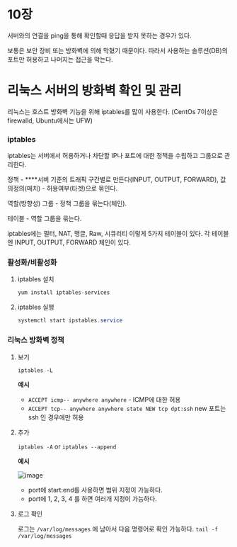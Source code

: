 # 10장

서버와의 연결을 ping을 통해 확인할때 응답을 받지 못하는 경우가 있다.

보통은 보안 장비 또는 방화벽에 의해 막혔기 때문이다. 따라서 사용하는 솔루션(DB)의 포트만 허용하고 나머지는 접근을 막는다.

# 리눅스 서버의 방화벽 확인 및 관리

리눅스는 호스트 방화벽 기능을 위해 iptables를 많이 사용한다. (CentOs 7이상은 firewalld, Ubuntu에서는 UFW)

### iptables

iptables는 서버에서 허용하거나 차단할 IP나 포트에 대한 정책을 수립하고 그룹으로 관리한다.

정책 - ****서버 기준의 트래픽 구간별로 만든다(INPUT, OUTPUT, FORWARD), 값의정의(매치) - 허용여부(타겟)으로 묶인다.

역할(방향성) 그룹 - 정책 그룹을 묶는다(체인).

테이블 - 역할 그룹을 묶는다.

iptables에는 필터, NAT, 맹글, Raw, 시큐리티 이렇게 5가지 테이블이 있다. 각 테이블엔 INPUT, OUTPUT, FORWARD 체인이 있다.

### 활성화/비활성화

1. iptables 설치
    
    ```java
    yum install iptables-services
    ```
    
2. iptables 실행
    
    ```java
    systemctl start ipstables.service
    ```
    

### 리눅스 방화벽 정책

1. 보기
    
    `iptables -L`
    
    **예시**
    
    - `ACCEPT icmp-- anywhere anywhere` - ICMP에 대한 허용
    - `ACCEPT tcp-- anywhere anywhere state NEW tcp dpt:ssh` new 포트는 ssh 인 경우에만 허용
2. 추가
    
    `iptables -A` or `iptables --append` 
    
    **예시**
    
    ![image](https://github.com/Deep-Dive-Study/network-for-engineer/assets/85796588/5cf7e5fc-d621-4b1b-9386-5e42fde64dda)
    
    - port에 start:end를 사용하면 범위 지정이 가능하다.
    - port에 1, 2, 3, 4 를 하면 여러개 지정이 가능하다.
3. 로그 확인
    
    로그는 `/var/log/messages` 에 남아서 다음 명령어로 확인 가능하다. `tail -f /var/log/messages`
